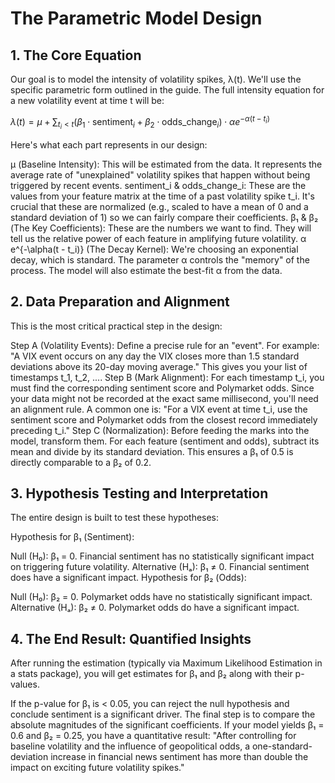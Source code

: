# The Parametric Model Design

## 1. The Core Equation

Our goal is to model the intensity of volatility spikes, λ(t). We'll use the specific parametric form outlined in the guide. The full intensity equation for a new volatility event at time t will be:

$\lambda(t) = \mu + \sum_{t_i < t} (\beta_1 \cdot \text{sentiment}_i + \beta_2 \cdot \text{odds_change}_i) \cdot \alpha e^{-\alpha(t - t_i)}$

Here's what each part represents in our design:

μ (Baseline Intensity): This will be estimated from the data. It represents the average rate of "unexplained" volatility spikes that happen without being triggered by recent events.
sentiment_i & odds_change_i: These are the values from your feature matrix at the time of a past volatility spike t_i. It's crucial that these are normalized (e.g., scaled to have a mean of 0 and a standard deviation of 1) so we can fairly compare their coefficients.
β₁ & β₂ (The Key Coefficients): These are the numbers we want to find. They will tell us the relative power of each feature in amplifying future volatility.
α e^{-\alpha(t - t_i)} (The Decay Kernel): We're choosing an exponential decay, which is standard. The parameter α controls the "memory" of the process. The model will also estimate the best-fit α from the data.

## 2. Data Preparation and Alignment

This is the most critical practical step in the design:

Step A (Volatility Events): Define a precise rule for an "event". For example: "A VIX event occurs on any day the VIX closes more than 1.5 standard deviations above its 20-day moving average." This gives you your list of timestamps t_1, t_2, ....
Step B (Mark Alignment): For each timestamp t_i, you must find the corresponding sentiment score and Polymarket odds. Since your data might not be recorded at the exact same millisecond, you'll need an alignment rule. A common one is: "For a VIX event at time t_i, use the sentiment score and Polymarket odds from the closest record immediately preceding t_i."
Step C (Normalization): Before feeding the marks into the model, transform them. For each feature (sentiment and odds), subtract its mean and divide by its standard deviation. This ensures a β₁ of 0.5 is directly comparable to a β₂ of 0.2.

## 3. Hypothesis Testing and Interpretation

The entire design is built to test these hypotheses:

Hypothesis for β₁ (Sentiment):

Null (H₀): β₁ = 0. Financial sentiment has no statistically significant impact on triggering future volatility.
Alternative (Hₐ): β₁ ≠ 0. Financial sentiment does have a significant impact.
Hypothesis for β₂ (Odds):

Null (H₀): β₂ = 0. Polymarket odds have no statistically significant impact.
Alternative (Hₐ): β₂ ≠ 0. Polymarket odds do have a significant impact.

## 4. The End Result: Quantified Insights

After running the estimation (typically via Maximum Likelihood Estimation in a stats package), you will get estimates for β₁ and β₂ along with their p-values.

If the p-value for β₁ is < 0.05, you can reject the null hypothesis and conclude sentiment is a significant driver.
The final step is to compare the absolute magnitudes of the significant coefficients. If your model yields β₁ = 0.6 and β₂ = 0.25, you have a quantitative result: "After controlling for baseline volatility and the influence of geopolitical odds, a one-standard-deviation increase in financial news sentiment has more than double the impact on exciting future volatility spikes."